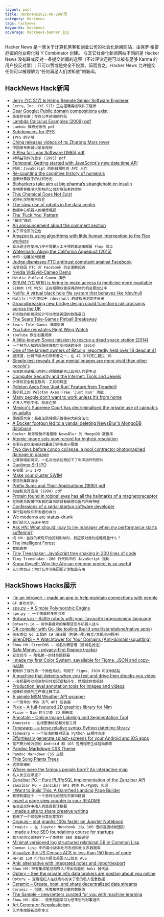 ```yaml
---
layout: post
title: Hacknews2021-06-29新闻
category: Hacknews
tags: hacknews
keywords: hacknews
coverage: hacknews-banner.jpg
---
```


Hacker News 是一家关于计算机黑客和创业公司的社会化新闻网站，由保罗·格雷厄姆的创业孵化器 Y Combinator 创建。
与其它社会化新闻网站不同的是 Hacker News 没有踩或反对一条提交新闻的选项（不过评论还是可以被有足够 Karma 的用户投反对票）；只可以赞或是完全不投票。简而言之，Hacker News 允许提交任何可以被理解为“任何满足人们求知欲”的新闻。

## HackNews Hack新闻


- [Jerry (YC S17) Is Hiring Remote Senior Software Engineer](https://apply.workable.com/jerry/j/07E1D2B302/)
- `Jerry，Inc.（YC S17）正在招聘高级软件工程师`
- [Dear Google: Public domain compositions exist](https://blog.dbmiller.org/2021-06-28-dear-google-public-domain-compositions-exist)
- `亲爱的谷歌：存在公共领域的作品`
- [Lambda Calculus Examples (2009) pdf](https://www.ics.uci.edu/~lopes/teaching/inf212W12/readings/lambda-calculus-handout.pdf)
- `Lambda 微积分示例 pdf`
- [Subdomains for IPFS](https://ipds.io/)
- `IPFS 的子域`
- [China releases videos of its Zhurong Mars rover](https://www.bbc.com/news/science-environment-57628653)
- `中国发布朱融火星车视频`
- [A Plea for Lean Software (1995) pdf](https://blog.frantovo.cz/s/1576/Niklaus%20Wirth%20-%20A%20Plea%20for%20Lean%20Software%20-%20OCR.pdf)
- `对精益软件的恳求 (1995) pdf`
- [Temporal: Getting started with JavaScript's new date time API](https://2ality.com/2021/06/temporal-api.html)
- `时间：JavaScript 的新日期时间 API 入门`
- [Re-counting the cognitive history of numerals](https://thereader.mitpress.mit.edu/recounting-cognitive-history-of-numerals/)
- `重新计算数字的认知历史`
- [Biohackers take aim at big pharma’s stranglehold on insulin](https://www.freethink.com/shows/just-might-work/how-to-make-insulin)
- `生物黑客瞄准大型制药公司对胰岛素的控制`
- [This Chemical Does Not Exist](https://www.thischemicaldoesnotexist.com/)
- `这种化学物质不存在`
- [The slow rise of robots in the data center](https://www.datacenterdynamics.com/en/analysis/caves-of-steel/)
- `数据中心机器人的缓慢崛起`
- [The 'Fuck You' Pattern](https://cedwards.xyz/the-fuck-you-pattern/)
- `“操你”模式`
- [An announcement about the comment section](https://blogs.sciencemag.org/pipeline/archives/2021/06/28/an-announcement-about-the-comment-section)
- `关于评论区的公告`
- [Amazon is using algorithms with little human intervention to fire Flex workers](https://arstechnica.com/tech-policy/2021/06/amazon-is-firing-flex-workers-using-algorithms-with-little-human-intervention/)
- `亚马逊正在使用几乎不需要人工干预的算法来解雇 Flex 员工`
- [Watermark: Along the California Aqueduct (2015)](https://placesjournal.org/article/watermark-along-the-california-aqueduct/)
- `水印：沿着加州渡槽`
- [Judge dismisses FTC antitrust complaint against Facebook](https://www.cnbc.com/2021/06/28/judge-dismisses-ftc-antitrust-complaint-against-facebook.html)
- `法官驳回 FTC 对 Facebook 的反垄断投诉`
- [Nvidia Vid2vid-Cameo Demo](http://nvidia-research-mingyuliu.com/vid2vid-cameo/)
- `Nvidia Vid2vid-Cameo 演示`
- [SIRUM (YC W15) is hiring to make access to medicine more equitable](item?id=27668040)
- `SIRUM (YC W15) 正在招聘以使获得药物的机会更加公平`
- [Nullfs: A virtual black hole file system that behaves like /dev/null](https://github.com/abbbi/nullfsvfs)
- `Nullfs：行为类似于 /dev/null 的虚拟黑洞文件系统`
- [Groundbreaking new bridge design could transform rail crossings across the UK](https://www.railadvent.co.uk/2021/06/groundbreaking-new-bridge-design-could-transform-rail-crossings-across-the-uk.html)
- `开创性的新桥梁设计可以改变英国的铁路道口`
- [The Sears Tele-Games Pinball Breakaway](https://nicole.express/2021/pinball-in-your-house.html)
- `Sears Tele-Games 弹球突破`
- [YouTube reinstates Right Wing Watch](https://www.nbcnews.com/tech/tech-news/youtube-reinstates-channel-devoted-exposing-conservative-extremism-rcna1286)
- `YouTube 恢复右翼观察`
- [A little-known Soviet mission to rescue a dead space station (2014)](https://arstechnica.com/science/2014/09/the-little-known-soviet-mission-to-rescue-a-dead-space-station/)
- `一个鲜为人知的苏联拯救死亡空间站的任务（2014）`
- [One of the largest owners of Bitcoin, reportedly held over 1B dead at 41](https://www.marketwatch.com/story/one-of-the-largest-owners-of-bitcoin-who-reportedly-held-as-much-as-1-billion-is-dead-at-41-reports-11624904721)
- `据报道，比特币最大的所有者之一，在 41 岁时死亡超过 1B`
- [Simple test reveals if your mental images are more vivid than other people's](https://www.sciencealert.com/this-simple-test-reveals-if-your-mental-images-are-more-vivid-than-other-people-s)
- `简单的测试揭示你的心理图像是否比其他人的更生动`
- [Computer Security and the Internet: Tools and Jewels](https://people.scs.carleton.ca/~paulv/toolsjewels.html)
- `计算机安全和互联网：工具和珠宝`
- [Peloton Axes Free 'Just Run' Feature from Treadmill](https://www.pcmag.com/news/peloton-axes-free-just-run-feature-from-treadmill-bricking-it-for-non-subscribers)
- `跑步机上的 Peloton Axes Free 'Just Run' 功能`
- [Many people don’t want to work unless it’s from home](https://www.vox.com/recode/22543409/remote-work-from-home-jobs-supply-demand-hiring-platforms)
- `许多人不想工作，除非在家`
- [Mexico's Supreme Court has decriminalised the private use of cannabis by adults](https://www.bbc.co.uk/news/world-latin-america-57645016)
- `墨西哥大麻：最高法院将娱乐性使用大麻合法化`
- [A Docker footgun led to a vandal deleting NewsBlur's MongoDB database](https://blog.newsblur.com/2021/06/28/story-of-a-hacking/)
- `Docker 枪导致破坏者删除 NewsBlur 的 MongoDB 数据库`
- [Atomic image sets new record for highest resolution](https://www.scientificamerican.com/article/see-the-highest-resolution-atomic-image-ever-captured/)
- `查看有史以来捕获的最高分辨率原子图像`
- [Two days before condo collapse, a pool contractor photographed damage in garage](https://www.miamiherald.com/news/local/community/miami-dade/miami-beach/article252421658.html)
- `公寓倒塌前两天，一名泳池承包商拍下了车库损坏的照片`
- [Duolingo S-1 IPO](https://www.sec.gov/Archives/edgar/data/1562088/000162828021013065/duolingos-1.htm)
- `多邻国 S-1 IPO`
- [Make your cluster SWIM](https://bartoszsypytkowski.com/make-your-cluster-swim/)
- `使您的集群游泳`
- [Prefix Sums and Their Applications (1990) pdf](https://www.cs.cmu.edu/~guyb/papers/Ble93.pdf)
- `前缀和及其应用 (1990) pdf`
- [Protein found in robins’ eyes has all the hallmarks of a magnetoreceptor](https://www.the-scientist.com/news-opinion/new-study-fuels-debate-about-source-of-birds-magnetic-sense-68917)
- `在知更鸟眼睛中发现的蛋白质具有磁感受器的所有特征`
- [Confessions of a serial startup software developer](https://betterprogramming.pub/dont-write-code-for-a-startup-1eead038c372)
- `串行启动软件开发者的自白`
- [We moderns are status-drunk](https://www.overcomingbias.com/2021/06/our-big-wealth-status-mistake.html)
- `我们现代人沉迷于地位`
- [Ask HN: What should I say to my manager when my performance starts suffering?](item?id=27650550)
- `问 HN：当我的表现开始受到影响时，我应该对我的经理说些什么？`
- [The Intelligent Forest](https://www.noemamag.com/the-intelligent-forest)
- `智能森林`
- [Tiny Treeshaker: JavaScript tree shaking in 200 lines of code](https://github.com/magicmark/tiny-treeshaker)
- `Tiny Treeshaker：200 行代码中的 JavaScript 摇树`
- [Know thyself: Why the African genome project is so useful](https://www.economist.com/leaders/2021/06/26/why-the-african-genome-project-is-so-useful)
- `认识你自己：为什么非洲基因组计划如此有用`


## HackShows Hacks展示

- [ I’m an introvert – made an app to help maintain connections with people](http://cq.mtc.dev)
- `GF 喜欢文字。`
- [ spe.py – A Simple Polymorphic Engine](https://github.com/0x5FC3/spe.py)
- `spe.py – 一个简单的多态引擎`
- [ Botwars.io – Battle robots with your favourite programming language](https://botwars.io)
- `Botwars.io – 用你最喜欢的编程语言与机器人战斗`
- [ C# compiler with Go-like tooling (build small/standalone/native apps)](https://github.com/MichalStrehovsky/bflat)
- `带有类似 Go 工具的 C# 编译器（构建小型/独立/本机应用程序）`
- [ SirenDNS – A Watchtower for Your Domains (Anti-domain-squatting)](https://sirendns.com)
- `Show HN：SirenDNS – 域名的瞭望塔（反域名抢注）`
- [ Safe Money – privacy-first finance tracker](https://safeapps.io/)
- `安全货币 – 隐私第一的财务跟踪器`
- [ I made my first Color System, aavailable for Figma, JSON and copy-paste](https://www.figma.com/community/file/990383601835254741?preview=fullscreen)
- `我制作了我的第一个颜色系统，可用于 Figma、JSON 和复制粘贴`
- [ A machine that detects when you text and drive then shocks you video](https://www.youtube.com/watch?v=sU9WBr3ckrU)
- `一台机器可以检测你何时发短信和开车，然后给你发视频`
- [ Production level annotation tools for images and videos](https://github.com/DeNA/nota)
- `图像和视频的生产级注释工具`
- [ A simple MSN Weather API wrapper](https://github.com/wgumenyuk/msn-weather)
- `一个简单的 MSN 天气 API 包装器`
- [ Pixie – A full-featured 2D graphics library for Nim](https://www.youtube.com/watch?v=8acDfUIwLnk)
- `Pixie – Nim 的全功能 2D 图形库`
- [ Annotate – Online Image Labeling and Segmentation Tool](https://annotate.pixlab.io/)
- `Annotate - 在线图像标记和分割工具`
- [ Timewarp – a terse relative syntax Python datetime library](https://github.com/conor-f/timewarp)
- `Timewarp – 一个简洁的相对语法 Python 日期时间库`
- [ Effortlessly generate splash-screens for your Android and iOS apps](https://www.figma.com/community/plugin/935850798044023728)
- `毫不费力地为您的 Android 和 iOS 应用程序生成启动画面`
- [ Pandoc Markdown CSS Theme](https://jez.io/pandoc-markdown-css-theme/)
- `Pandoc Markdown CSS 主题`
- [ This Song Plants Trees](https://thisSongPlantsTrees.com)
- `这首歌植树`
- [ Where were the famous people born? An interactive map](https://com-480-data-visualization.github.io/data-visualization-project-2021-famousworld/)
- `名人出生在哪里？`
- [ Zanzibar PG – Pure PL/PgSQL Implementation of the Zanzibar API](https://github.com/josephglanville/zanzibar-pg)
- `Zanzibar PG – Zanzibar API 的纯 PL/PgSQL 实现`
- [ I Want to Build This: A Gamified Landing Page Builder](http://iwanttobuildthis.com/)
- `我想构建这个：一个游戏化的登陆页面构建器`
- [ Insert a page view counter in your README](https://github.com/victorqribeiro/imageCounter)
- `在自述文件中插入页面查看计数器`
- [ I made a site to share creative writing](https://prosepen.com)
- `我做了一个网站来分享创意写作`
- [ Croquis – plot graphs 100x faster on Jupyter Notebook](https://github.com/yongjik/croquis)
- `Croquis – 在 Jupyter Notebook 上以 100 倍的速度绘制图形`
- [ I made a free SEO foundations course for startups](https://zenacademy.com.au/course/seo-foundations/)
- `我为初创公司制作了一个免费的 SEO 基础课程`
- [ Minimal versioned log structured relational DB in Common Lisp](https://github.com/codr7/whirlog)
- `Common Lisp 中的最小版本化日志结构化关系数据库`
- [ Visualize the US Census ACS in less than 150 lines of code](https://robon.shinyapps.io/acs_explorer/)
- `用不到 150 行代码可视化美国人口普查 ACS`
- [ Anki alternative with integrated notes and import/export](https://get21stnight.com/)
- `Show HN：带有集成笔记和导入/导出功能的 Anki 替代品`
- [ Optery – See the private info data brokers are posting about you online](https://www.optery.com/introducing-optery-remove-yourself-from-150-people-search-sites-like-truthfinder-mylife-radaris-socialcatfish-spokeo-whitepages/)
- `Optery – 查看经纪人在线发布的关于您的私人信息数据`
- [ Ceramic – Create, host, and share decentralized data streams](https://ceramic.network/)
- `Ceramic – 创建、托管和共享分散的数据流`
- [ The Sample – newsletters curated for you with machine learning](https://sample.findka.com/?ref=showhn)
- `Show HN：样本 – 使用机器学习为您策划的时事通讯`
- [ Art Generator Neoplasticism](https://github.com/andronov04/mondrian-art)
- `艺术生成器新造型主义`

